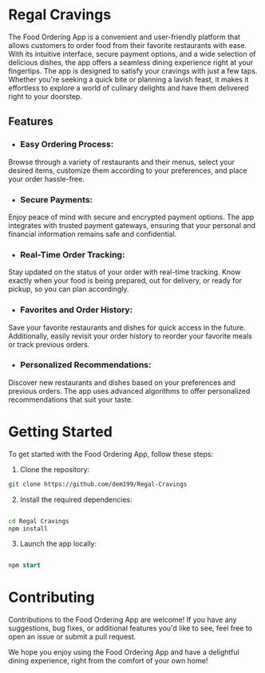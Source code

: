 # Regal Cravings

The Food Ordering App is a convenient and user-friendly platform that allows customers to order food from their favorite restaurants with ease. With its intuitive interface, secure payment options, and a wide selection of delicious dishes, the app offers a seamless dining experience right at your fingertips.
The app is designed to satisfy your cravings with just a few taps. Whether you're seeking a quick bite or planning a lavish feast, it makes it effortless to explore a world of culinary delights and have them delivered right to your doorstep.

## Features

- ### Easy Ordering Process:

Browse through a variety of restaurants and their menus, select your desired items, customize them according to your preferences, and place your order hassle-free.

- ### Secure Payments:

Enjoy peace of mind with secure and encrypted payment options. The app integrates with trusted payment gateways, ensuring that your personal and financial information remains safe and confidential.

- ### Real-Time Order Tracking:

Stay updated on the status of your order with real-time tracking. Know exactly when your food is being prepared, out for delivery, or ready for pickup, so you can plan accordingly.

- ### Favorites and Order History:

Save your favorite restaurants and dishes for quick access in the future. Additionally, easily revisit your order history to reorder your favorite meals or track previous orders.

- ### Personalized Recommendations:

Discover new restaurants and dishes based on your preferences and previous orders. The app uses advanced algorithms to offer personalized recommendations that suit your taste.

# Getting Started

To get started with the Food Ordering App, follow these steps:

1. Clone the repository:

```bash
git clone https://github.com/dem199/Regal-Cravings

```

2. Install the required dependencies:

```bash

cd Regal Cravings
npm install

```

3. Launch the app locally:

```sql

npm start

```

# Contributing

Contributions to the Food Ordering App are welcome! If you have any suggestions, bug fixes, or additional features you'd like to see, feel free to open an issue or submit a pull request.

We hope you enjoy using the Food Ordering App and have a delightful dining experience, right from the comfort of your own home!
